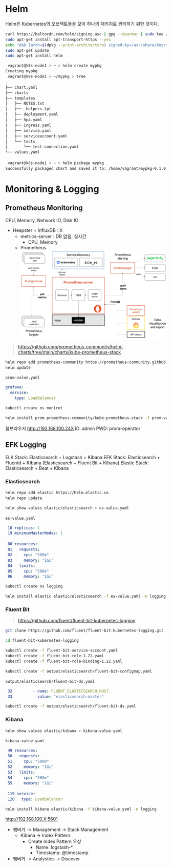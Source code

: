 # Helm

Helm은 Kubernetes의 오브젝트들을 모아 하나의 패키지로 관리하기 위한 것이다.

``` bash
curl https://baltocdn.com/helm/signing.asc | gpg --dearmor | sudo tee /usr/share/keyrings/helm.gpg > /dev/null
sudo apt-get install apt-transport-https --yes
echo "deb [arch=$(dpkg --print-architecture) signed-by=/usr/share/keyrings/helm.gpg] https://baltocdn.com/helm/stable/debian/ all main" | sudo tee /etc/apt/sources.list.d/helm-stable-debian.list
sudo apt-get update
sudo apt-get install helm
```

``` bash
 vagrant@k8s-node1 > ~ > helm create mypkg         
Creating mypkg
 vagrant@k8s-node1 > ~/mypkg > tree
.
├── Chart.yaml
├── charts
├── templates
│   ├── NOTES.txt
│   ├── _helpers.tpl
│   ├── deployment.yaml
│   ├── hpa.yaml
│   ├── ingress.yaml
│   ├── service.yaml
│   ├── serviceaccount.yaml
│   └── tests
│       └── test-connection.yaml
└── values.yaml

 vagrant@k8s-node1 > ~ > helm package mypkg
Successfully packaged chart and saved it to: /home/vagrant/mypkg-0.1.0.tgz
```


# Monitoring & Logging

## Prometheus Monitoring

CPU, Memory, Network IO, Disk IO

- Heapster + InfluxDB : X
  - metrics-server : DB 없음, 실시간
    - CPU, Memory
  - Prometheus
![Prometheus](./img/17_1.png)

> https://github.com/prometheus-community/helm-charts/tree/main/charts/kube-prometheus-stack

``` bash
helm repo add prometheus-community https://prometheus-community.github.io/helm-charts
helm update
```

`prom-value.yaml`
``` yaml
grafana:
  service:
    type: LoadBalancer
```

``` bash
kubectl create ns monirot
```

``` bash
helm install prom prometheus-community/kube-prometheus-stack -f prom-values.yaml -n monitor
```

웹브라우저 http://192.168.100.24X
ID: admin
PWD: prom-operator

## EFK Logging

ELK Stack: Elasticsearch + Logstash + Kibana
EFK Stack: Elasticsearch + Fluentd + Kibana 
(Elasticsearch + Fluent Bit + Kibana)
Elastic Stack: Elasticsearch + Beat + Kibana

### Elasticsearch

``` bash
helm repo add elastic https://helm.elastic.co
helm repo update
```

``` bash
helm show values elastic/elasticsearch > es-value.yaml
```

`es-value.yaml`
``` yaml
 18 replicas: 1
 19 minimumMasterNodes: 1
 
 80 resources:
 81   requests:
 82     cpu: "500m"
 83     memory: "1Gi"
 84   limits:
 85     cpu: "500m"
 86     memory: "1Gi"
```

``` bash
kubectl create ns logging
```

``` bash
helm install elastic elastic/elasticsearch -f es-value.yaml -n logging
```

### Fluent Bit

> https://github.com/fluent/fluent-bit-kubernetes-logging

``` bash
git clone https://github.com/fluent/fluent-bit-kubernetes-logging.git
```

``` bash
cd fluent-bit-kubernetes-logging
```

``` bash
kubectl create -f fluent-bit-service-account.yaml
kubectl create -f fluent-bit-role-1.22.yaml
kubectl create -f fluent-bit-role-binding-1.22.yaml
```

``` bash
kubectl create -f output/elasticsearch/fluent-bit-configmap.yaml
```

`output/elasticsearch/fluent-bit-ds.yaml`
``` yaml
 32         - name: FLUENT_ELASTICSEARCH_HOST
 33           value: "elasticsearch-master"
```

``` bash
kubectl create -f output/elasticsearch/fluent-bit-ds.yaml
```

### Kibana

``` bash
helm show values elastic/kibana > kibana-value.yaml
```

`kibana-value.yaml`
``` yaml
 49 resources:
 50   requests:
 51     cpu: "500m"
 52     memory: "1Gi"
 53   limits:
 54     cpu: "500m"
 55     memory: "1Gi"
 
 119 service:
 120   type: LoadBalancer
```

``` bash
helm install kibana elastic/kibana -f kibana-value.yaml -n logging
```

http://192.168.100.X:5601

- 햄버거 -> Management -> Stack Management
  - Kibana -> Index Pattern
    - Create Index Pattern 우상
        - Name: logstash-*
        - Timestamp: @timestamp
- 햄버거 -> Analystics -> Discover